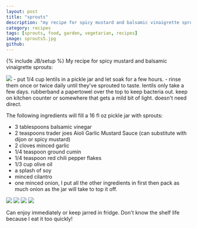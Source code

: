 ```yaml
---
layout: post
title: "sprouts"
description: "my recipe for spicy mustard and balsamic vinaigrette sprouts"
category: recipes
tags: [sprouts, food, garden, vegetarian, recipes]
image: sprouts5.jpg
github: 
---
```

{% include JB/setup %}
My recipe for spicy mustard and balsamic vinaigrette sprouts:

<img class="small right" src="/images/sprouts5.jpg"/>
- put 1/4 cup lentils in a pickle jar and let soak for a few hours.
- rinse them once or twice daily until they've sprouted to taste. lentils only take a few days. rubberband a papertowel over the top to keep bacteria out. keep on kitchen counter or somewhere that gets a mild bit of light. doesn't need direct.

The following ingredients will fill a 16 fl oz pickle jar with sprouts:
- 3 tablespoons balsamic vinegar
- 2 teaspoons trader joes Aioli Garlic Mustard Sauce (can substitute with dijon or spicy mustard)
- 2 cloves minced garlic
- 1/4 teaspoon ground cumin
- 1/4 teaspoon red chili pepper flakes
- 1/3 cup olive oil
- a splash of soy
- minced cilantro
- one minced onion, I put all the other ingredients in first then pack as much onion as the jar will take to top it off.

<div class="image_set">
<img class="col-4" src="/images/sprouts0.jpg" />
<img class="col-4" src="/images/sprouts6.jpg" />
<img class="col-4" src="/images/sprouts1.jpg" />
<img class="col-4" src="/images/sprouts4.jpg"/>
</div>

Can enjoy immediately or keep jarred in fridge. Don't know the shelf life because I eat it too quickly!


